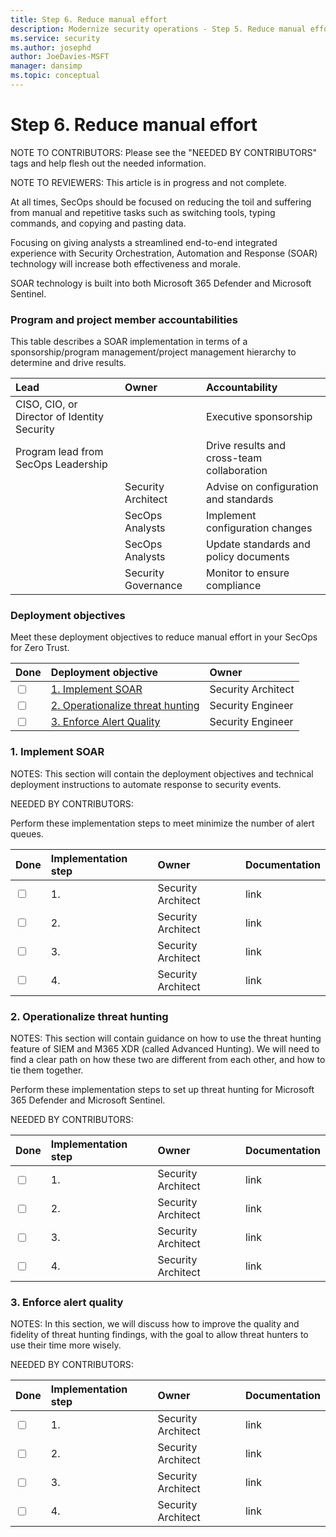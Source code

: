 ```yaml
---
title: Step 6. Reduce manual effort
description: Modernize security operations - Step 5. Reduce manual effort
ms.service: security
ms.author: josephd
author: JoeDavies-MSFT
manager: dansimp
ms.topic: conceptual
---
```


# Step 6. Reduce manual effort

NOTE TO CONTRIBUTORS: Please see the "NEEDED BY CONTRIBUTORS" tags and help flesh out the needed information.

NOTE TO REVIEWERS: This article is in progress and not complete.

At all times, SecOps should be focused on reducing the toil and suffering from manual and repetitive tasks such as switching tools, typing commands, and copying and pasting data. 

Focusing on giving analysts a streamlined end-to-end integrated experience with Security Orchestration, Automation and Response (SOAR) technology will increase both effectiveness and morale. 

SOAR technology is built into both Microsoft 365 Defender and Microsoft Sentinel.

### Program and project member accountabilities

This table describes a SOAR implementation in terms of a sponsorship/program management/project management hierarchy to determine and drive results.

| Lead | Owner | Accountability |
|:-------|:-------|:-----|
|  CISO, CIO, or Director of Identity Security | | Executive sponsorship |
| Program lead from SecOps Leadership| | Drive results and cross-team collaboration |
| | Security Architect  | Advise on configuration and standards |
| | SecOps Analysts | Implement configuration changes |
| | SecOps Analysts | Update standards and policy documents |
| | Security Governance | Monitor to ensure compliance |

### Deployment objectives

Meet these deployment objectives to reduce manual effort in your SecOps for Zero Trust.

| Done | Deployment objective | Owner |
|:-------|:-------|:-----|
| <input type="checkbox" /> | [1. Implement SOAR](#soar) | Security Architect |
| <input type="checkbox" /> | [2. Operationalize threat hunting](#threathunting) | Security Engineer |
| <input type="checkbox" /> | [3. Enforce Alert Quality](#alertqual) | Security Engineer |

<a id="soar"></a>
### 1. Implement SOAR

NOTES: This section will contain the deployment objectives and technical deployment instructions to automate response to security events.

NEEDED BY CONTRIBUTORS:

Perform these implementation steps to meet minimize the number of alert queues.

| Done | Implementation step | Owner | Documentation |
|:-------|:-------|:-----|:-----|
| <input type="checkbox" /> | 1. | Security Architect | link |
| <input type="checkbox" /> | 2. | Security Architect | link |
| <input type="checkbox" /> | 3. | Security Architect | link |
| <input type="checkbox" /> | 4. | Security Architect | link |


<a id="threathunting"></a>
### 2. Operationalize threat hunting

NOTES: This section will contain guidance on how to use the threat hunting feature of SIEM and M365 XDR (called Advanced Hunting). We will need to find a clear path on how these two are different from each other, and how to tie them together.

Perform these implementation steps to set up threat hunting for Microsoft 365 Defender and Microsoft Sentinel.

NEEDED BY CONTRIBUTORS:

| Done | Implementation step | Owner | Documentation |
|:-------|:-------|:-----|:-----|
| <input type="checkbox" /> | 1. | Security Architect | link |
| <input type="checkbox" /> | 2. | Security Architect | link |
| <input type="checkbox" /> | 3. | Security Architect | link |
| <input type="checkbox" /> | 4. | Security Architect | link |


<a id="alertqual"></a>
### 3. Enforce alert quality

NOTES: In this section, we will discuss how to improve the quality and fidelity of threat hunting findings, with the goal to allow threat hunters to use their time more wisely.

NEEDED BY CONTRIBUTORS:

| Done | Implementation step | Owner | Documentation |
|:-------|:-------|:-----|:-----|
| <input type="checkbox" /> | 1. | Security Architect | link |
| <input type="checkbox" /> | 2. | Security Architect | link |
| <input type="checkbox" /> | 3. | Security Architect | link |
| <input type="checkbox" /> | 4. | Security Architect | link |


